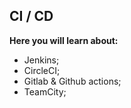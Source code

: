 ## CI / CD

**Here you will learn about:**

- Jenkins;
- CircleCI;
- Gitlab & Github actions;
- TeamCity;
